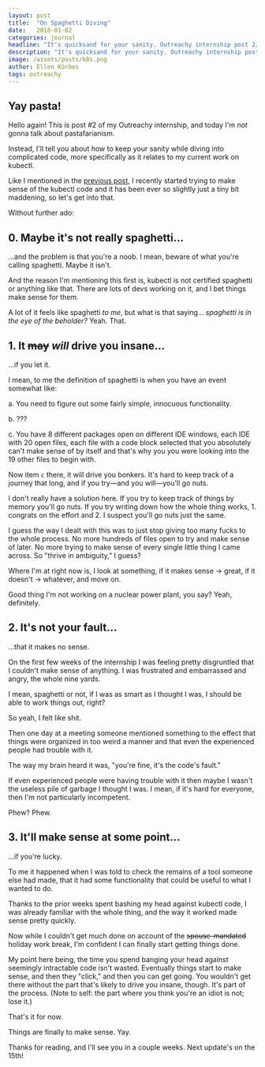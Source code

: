 ```yaml
---
layout: post
title:  "On Spaghetti Diving"
date:   2018-01-02
categories: journal
headline: "It's quicksand for your sanity. Outreachy internship post 2/7."
description: "It's quicksand for your sanity. Outreachy internship post 2/7."
image: /assets/posts/k8s.png
author: Ellen Körbes
tags: outreachy
---
```


## Yay pasta!

Hello again! This is post #2 of my Outreachy internship, and today I'm *not* gonna talk about pastafarianism.

Instead, I'll tell you about how to keep your sanity while diving into complicated code, more specifically as it relates to my current work on kubectl.

Like I mentioned in the [previous post](http://ellenkorbes.com/why-i-care-about-infrastructure/), I recently started trying to make sense of the kubectl code and it has been ever so slightly just a tiny bit maddening, so let's get into that.

Without further ado:

## 0. Maybe it's not really spaghetti...

...and the problem is that you're a noob. I mean, beware of what you're calling spaghetti. Maybe it isn't. 

And the reason I'm mentioning this first is, kubectl is not certified spaghetti or anything like that. There are lots of devs working on it, and I bet things make sense for them.

A lot of it feels like spaghetti *to me*, but what is that saying... *spaghetti is in the eye of the beholder?* Yeah. That.

## 1. It ~~may~~ *will* drive you insane...

...if you let it.

I mean, to me the definition of spaghetti is when you have an event somewhat like:

a. You need to figure out some fairly simple, innocuous functionality.

b. ???

c. You have 8 different packages open on different IDE windows, each IDE with 20 open files, each file with a code block selected that you absolutely can't make sense of by itself and that's why you you were looking into the 19 other files to begin with.

Now item `c` there, it will drive you bonkers. It's hard to keep track of a journey that long, and if you try—and you will—you'll go nuts.

I don't really have a solution here. If you try to keep track of things by memory you'll go nuts. If you try writing down how the whole thing works, 1. congrats on the effort and 2. I suspect you'll go nuts just the same.

I guess the way I dealt with this was to just stop giving too many fucks to the whole process. No more hundreds of files open to try and make sense of later. No more trying to make sense of every single little thing I came across. So "thrive in ambiguity," I guess?

Where I'm at right now is, I look at something, if it makes sense → great, if it doesn't → whatever, and move on.

Good thing I'm not working on a nuclear power plant, you say? Yeah, definitely.

## 2. It's not your fault...

...that it makes no sense.

On the first few weeks of the internship I was feeling pretty disgruntled that I couldn't make sense of anything. I was frustrated and embarrassed and angry, the whole nine yards.

I mean, spaghetti or not, if I was as smart as I thought I was, I should be able to work things out, right?

So yeah, I felt like shit.

Then one day at a meeting someone mentioned something to the effect that things were organized in too weird a manner and that even the experienced people had trouble with it.

The way my brain heard it was, "you're fine, it's the code's fault."

If even experienced people were having trouble with it then maybe I wasn't the useless pile of garbage I thought I was. I mean, if it's hard for everyone, then I'm not particularly incompetent.

Phew? Phew.

## 3. It'll make sense at some point...

...if you're lucky.

To me it happened when I was told to check the remains of a tool someone else had made, that it had some functionality that could be useful to what I wanted to do.

Thanks to the prior weeks spent bashing my head against kubectl code, I was already familiar with the whole thing, and the way it worked made sense pretty quickly.

Now while I couldn't get much done on account of the ~~spouse-mandated~~ holiday work break, I'm confident I can finally start getting things done.

My point here being, the time you spend banging your head against seemingly intractable code isn't wasted. Eventually things start to make sense, and then they "click," and then you can get going. You wouldn't get there without the part that's likely to drive you insane, though. It's part of the process. (Note to self: the part where you think you're an idiot is not; lose it.)

That's it for now.

Things are finally to make sense. Yay.

Thanks for reading, and I'll see you in a couple weeks. Next update's on the 15th!
